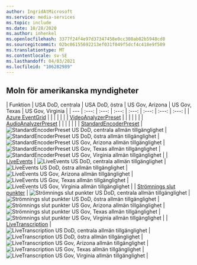 ```yaml
---
author: IngridAtMicrosoft
ms.service: media-services
ms.topic: include
ms.date: 10/28/2020
ms.author: inhenkel
ms.openlocfilehash: 3377f24f4e97d37347458e0cc308ab02b5948cd8
ms.sourcegitcommit: 02bc06155692213ef031f049f5dcf4c418e9f509
ms.translationtype: MT
ms.contentlocale: sv-SE
ms.lasthandoff: 04/03/2021
ms.locfileid: "106282989"
---
```

<!--Feature availability in region-->

## <a name="us-government-cloud"></a>Moln för amerikanska myndigheter

| Funktion |  USA DoD, centrala | USA DoD, östra | US Gov, Arizona | US Gov, Texas | US Gov, Virginia |
| --- | :---: | :---: | :---: | :---: | :---: | :---: | :---: |
| [Azure EventGrid](../monitoring/reacting-to-media-services-events.md) |<!-- US DoD Central -->  | <!-- US DoD East -->  |<!-- US Gov Arizona-->  |<!--US Gov Texas--> |<!-- US Gov Virginia--> |
| [VideoAnalyzerPreset](../analyze-video-audio-files-concept.md) |<!-- US DoD Central -->  | <!-- US DoD East -->  |<!-- US Gov Arizona-->  |<!--US Gov Texas--> |<!-- US Gov Virginia--> |
| [AudioAnalyzerPreset](../analyze-video-audio-files-concept.md) |<!-- US DoD Central -->  | <!-- US DoD East -->  |<!-- US Gov Arizona-->  |<!--US Gov Texas--> |<!-- US Gov Virginia--> |
| [StandardEncoderPreset](../encode-concept.md) | ![StandardEncoderPreset US DoD, centrala allmän tillgänglighet](../media/azure-clouds-regions/ga.svg) | ![StandardEncoderPreset US DoD, östra allmän tillgänglighet](../media/azure-clouds-regions/ga.svg) | ![StandardEncoderPreset US Gov, Arizona allmän tillgänglighet](../media/azure-clouds-regions/ga.svg) | ![StandardEncoderPreset US Gov, Texas allmän tillgänglighet](../media/azure-clouds-regions/ga.svg) | ![StandardEncoderPreset US Gov, Virginia allmän tillgänglighet](../media/azure-clouds-regions/ga.svg) |
| [LiveEvents](../stream-live-streaming-concept.md) | ![LiveEvents US DoD, centrala allmän tillgänglighet](../media/azure-clouds-regions/ga.svg) | ![LiveEvents US DoD, östra allmän tillgänglighet](../media/azure-clouds-regions/ga.svg) | ![LiveEvents US Gov, Arizona allmän tillgänglighet](../media/azure-clouds-regions/ga.svg) | ![LiveEvents US Gov, Texas allmän tillgänglighet](../media/azure-clouds-regions/ga.svg) | ![LiveEvents US Gov, Virginia allmän tillgänglighet](../media/azure-clouds-regions/ga.svg) |
| [Strömnings slut punkter](../stream-streaming-endpoint-concept.md) | ![Strömnings slut punkter US DoD, centrala allmän tillgänglighet](../media/azure-clouds-regions/ga.svg) | ![Strömnings slut punkter US DoD, östra allmän tillgänglighet](../media/azure-clouds-regions/ga.svg) | ![Strömnings slut punkter US Gov, Arizona allmän tillgänglighet](../media/azure-clouds-regions/ga.svg) | ![Strömnings slut punkter US Gov, Texas allmän tillgänglighet](../media/azure-clouds-regions/ga.svg) | ![Strömnings slut punkter US Gov, Virginia allmän tillgänglighet](../media/azure-clouds-regions/ga.svg) | 
| [LiveTranscription](../live-event-live-transcription-how-to.md) | ![LiveTranscription US DoD, centrala allmän tillgänglighet](../media/azure-clouds-regions/ga.svg) | ![LiveTranscription US DoD, östra allmän tillgänglighet](../media/azure-clouds-regions/ga.svg) | ![LiveTranscription US Gov, Arizona allmän tillgänglighet](../media/azure-clouds-regions/ga.svg) | ![LiveTranscription US Gov, Texas allmän tillgänglighet](../media/azure-clouds-regions/ga.svg) | ![LiveTranscription US Gov, Virginia allmän tillgänglighet](../media/azure-clouds-regions/ga.svg) |
